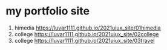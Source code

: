 # my portfolio site
1. himedia https://luvar1111.github.io/2021uiux_site/01himedia
1. college https://luvar1111.github.io/2021uiux_site/02college
1. college https://luvar1111.github.io/2021uiux_site/03travel
